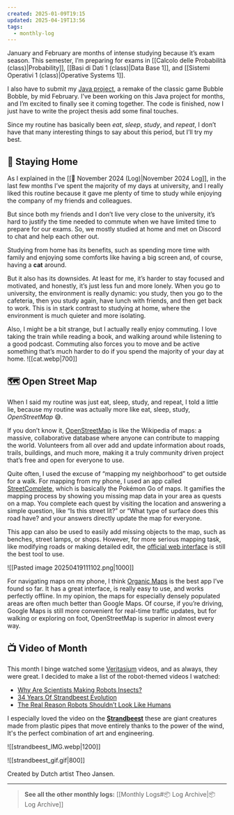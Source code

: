 ```yaml
---
created: 2025-01-09T19:15
updated: 2025-04-19T13:56
tags:
  - monthly-log
---
```

January and February are months of intense studying because it’s exam season. This semester, I’m preparing for exams in [[Calcolo delle Probabilità (class)|Probability]], [[Basi di Dati 1 (class)|Data Base 1]], and [[Sistemi Operativi 1 (class)|Operative Systems 1]]. 

I also have to submit my [Java project](https://github.com/rimaout/The-Bolla-Bolla), a remake of the classic game Bubble Bobble, by mid February. I’ve been working on this Java project for months, and I’m excited to finally see it coming together. The code is finished, now I just have to write the project thesis add some final touches.  

Since my routine has basically been *eat*, *sleep*, *study*, and *repeat*, I don’t have that many interesting things to say about this period, but I’ll try my best.

## 🏡 Staying Home

As I explained in the [[🌰 November 2024 (Log)|November 2024 Log]], in the last few months I’ve spent the majority of my days at university, and I really liked this routine because it gave me plenty of time to study while enjoying the company of my friends and colleagues.

But since both my friends and I don’t live very close to the university, it’s hard to justify the time needed to commute when we have limited time to prepare for our exams. So, we mostly studied at home and met on Discord to chat and help each other out.

Studying from home has its benefits, such as spending more time with family and enjoying some comforts like having a big screen and, of course, having a **cat** around.

But it also has its downsides. At least for me, it’s harder to stay focused and motivated, and honestly, it’s just less fun and more lonely. When you go to university, the environment is really dynamic: you study, then you go to the cafeteria, then you study again, have lunch with friends, and then get back to work. This is in stark contrast to studying at home, where the environment is much quieter and more isolating.

Also, I might be a bit strange, but I actually really enjoy commuting. I love taking the train while reading a book, and walking around while listening to a good podcast. Commuting also forces you to move and be active something that’s much harder to do if you spend the majority of your day at home.
![[cat.webp|700]]
## 🗺️ Open Street Map

When I said my routine was just eat, sleep, study, and repeat, I told a little lie, because my routine was actually more like eat, sleep, study, _OpenStreetMap_ 😅.

If you don’t know it, [OpenStreetMap](https://www.openstreetmap.org) is like the Wikipedia of maps: a massive, collaborative database where anyone can contribute to mapping the world. Volunteers from all over add and update information about roads, trails, buildings, and much more, making it a truly community driven project that’s free and open for everyone to use.

Quite often, I used the excuse of “mapping my neighborhood” to get outside for a walk. For mapping from my phone, I used an app called [StreetComplete](https://github.com/streetcomplete/streetcomplete), which is basically the Pokémon Go of maps. It gamifies the mapping process by showing you missing map data in your area as quests on a map. You complete each quest by visiting the location and answering a simple question, like “Is this street lit?” or “What type of surface does this road have? and your answers directly update the map for everyone. 

This app can also be used to easily add missing objects to the map, such as benches, street lamps, or shops. However, for more serious mapping task, like modifying roads or making detailed edit, the [official web interface](https://www.openstreetmap.org) is still the best tool to use.

![[Pasted image 20250419111102.png|1000]]

For navigating maps on my phone, I think [Organic Maps](https://github.com/organicmaps/organicmaps) is the best app I’ve found so far. It has a great interface, is really easy to use, and works perfectly offline.  In my opinion, the maps for especially densely populated areas are often much better than Google Maps. Of course, if you’re driving, Google Maps is still more convenient for real-time traffic updates, but for walking or exploring on foot, OpenStreetMap is superior in almost every way.

## 📺 Video of Month

This month I binge watched some [Veritasium](https://www.youtube.com/@veritasium) videos, and as always, they were great. I decided to make a list of the robot-themed videos I watched:
- [Why Are Scientists Making Robots Insects?](https://www.youtube.com/watch?v=H6q6pYZ9Fho)
- [34 Years Of Strandbeest Evolution](https://www.youtube.com/watch?v=IFaAjR_RRJs)
- [The Real Reason Robots Shouldn’t Look Like Humans](https://www.youtube.com/watch?v=eLVAMG_3fLg)

I especially loved the video on the **[Strandbeest](https://www.strandbeest.com/)** these are giant creatures made from plastic pipes that move entirely thanks to the power of the wind, It's the perfect combination of art and engineering.

![[strandbeest_IMG.webp|1200]]

![[strandbeest_gif.gif|800]]

Created by Dutch artist Theo Jansen.

---

>**See all the other monthly logs:** [[Monthly Logs#📦 Log Archive|📦 Log Archive]]
